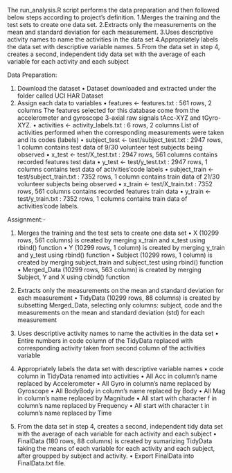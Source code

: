 The run_analysis.R script performs the data preparation and then followed below steps according to project’s definition.
1.Merges the training and the test sets to create one data set.
2.Extracts only the measurements on the mean and standard deviation for each measurement. 
3.Uses descriptive activity names to name the activities in the data set
4.Appropriately labels the data set with descriptive variable names. 
5.From the data set in step 4, creates a second, independent tidy data set with the average of each variable for each activity and each subject

Data Preparation:

1)	Download the dataset
•	Dataset downloaded and extracted under the folder called UCI HAR Dataset
2)	Assign each data to variables
•	features <- features.txt : 561 rows, 2 columns 
The features selected for this database come from the accelerometer and gyroscope 3-axial raw signals tAcc-XYZ and tGyro-XYZ.
•	activities <- activity_labels.txt : 6 rows, 2 columns 
List of activities performed when the corresponding measurements were taken and its codes (labels)
•	subject_test <- test/subject_test.txt : 2947 rows, 1 column 
contains test data of 9/30 volunteer test subjects being observed
•	x_test <- test/X_test.txt : 2947 rows, 561 columns 
contains recorded features test data
•	y_test <- test/y_test.txt : 2947 rows, 1 columns 
contains test data of activities’code labels
•	subject_train <- test/subject_train.txt : 7352 rows, 1 column 
contains train data of 21/30 volunteer subjects being observed
•	x_train <- test/X_train.txt : 7352 rows, 561 columns 
contains recorded features train data
•	y_train <- test/y_train.txt : 7352 rows, 1 columns 
contains train data of activities’code labels.

Assignment:-
1)	Merges the training and the test sets to create one data set
•	X (10299 rows, 561 columns) is created by merging x_train and x_test using rbind() function
•	Y (10299 rows, 1 column) is created by merging y_train and y_test using rbind() function
•	Subject (10299 rows, 1 column) is created by merging subject_train and subject_test using rbind() function
•	Merged_Data (10299 rows, 563 column) is created by merging Subject, Y and X using cbind() function

2)	Extracts only the measurements on the mean and standard deviation for each measurement
•	TidyData (10299 rows, 88 columns) is created by subsetting Merged_Data, selecting only columns: subject, code and the measurements on the mean and standard deviation (std) for each measurement

3)	Uses descriptive activity names to name the activities in the data set
•	Entire numbers in code column of the TidyData replaced with corresponding activity taken from second column of the activities variable

4)	Appropriately labels the data set with descriptive variable names
•	code column in TidyData renamed into activities
•	All Acc in column’s name replaced by Accelerometer
•	All Gyro in column’s name replaced by Gyroscope
•	All BodyBody in column’s name replaced by Body
•	All Mag in column’s name replaced by Magnitude
•	All start with character f in column’s name replaced by Frequency
•	All start with character t in column’s name replaced by Time

5)	From the data set in step 4, creates a second, independent tidy data set with the average of each variable for each activity and each subject
•	FinalData (180 rows, 88 columns) is created by sumarizing TidyData taking the means of each variable for each activity and each subject, after groupped by subject and activity.
•	Export FinalData into FinalData.txt file.
